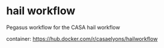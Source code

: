 # hail workflow
Pegasus workflow for the CASA hail workflow

container: https://hub.docker.com/r/casaelyons/hailworkflow
